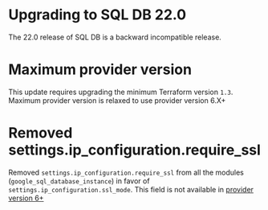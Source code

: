 # Upgrading to SQL DB 22.0

The 22.0 release of SQL DB is a backward incompatible release.

# Maximum provider version
This update requires upgrading the minimum Terraform version `1.3`. Maximum provider version is relaxed to use provider version 6.X+

# Removed settings.ip_configuration.require_ssl
Removed `settings.ip_configuration.require_ssl` from all the modules (`google_sql_database_instance`) in favor of `settings.ip_configuration.ssl_mode`. This field is not available in [provider version 6+](https://registry.terraform.io/providers/hashicorp/google/5.43.0/docs/guides/version_6_upgrade#resource-google_sql_database_instance)
